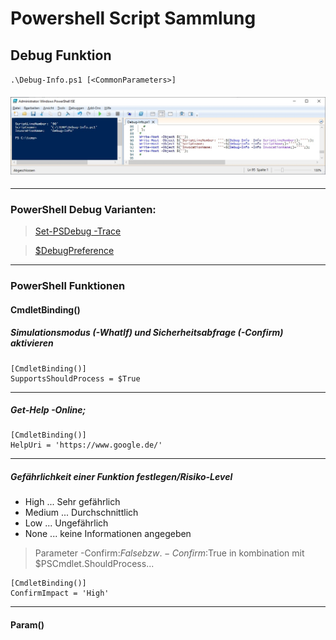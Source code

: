 # Powershell Script Sammlung

## Debug Funktion

`.\Debug-Info.ps1 [<CommonParameters>]`
#### ![Screenshot PowerShell Ausgabe](https://github.com/dr-woitschek/spielkiste/blob/master/powershell/Debug-Info_PowerShell-Output.jpg)
---
### PowerShell Debug Varianten:

> [Set-PSDebug -Trace <int>](https://github.com/dr-woitschek/spielkiste/blob/master/powershell/Set-PSDebug.md)

> [$DebugPreference](https://github.com/dr-woitschek/spielkiste/blob/master/powershell/DebugPreference.md)

---
### PowerShell Funktionen
#### CmdletBinding()

##### Simulationsmodus (-WhatIf) und Sicherheitsabfrage (-Confirm) aktivieren
```
[CmdletBinding()]
SupportsShouldProcess = $True
```
---
##### Get-Help <function> -Online;
```
[CmdletBinding()]
HelpUri = 'https://www.google.de/'
```
---
##### Gefährlichkeit einer Funktion festlegen/Risiko-Level
* High   ... Sehr gefährlich
* Medium ... Durchschnittlich
* Low    ... Ungefährlich
* None   ... keine Informationen angegeben
> Parameter -Confirm:$False bzw. -Confirm:$True in kombination mit $PSCmdlet.ShouldProcess...
```
[CmdletBinding()]
ConfirmImpact = 'High'
```
---
#### Param()